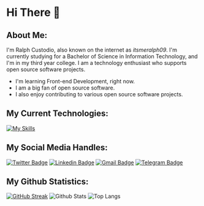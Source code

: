 # Hi There 👋
## About Me:
  I'm Ralph Custodio, also known on the internet as _itsmeralph09_. I'm currently studying for a Bachelor of Science in Information Technology, and I'm in my third year college. I am a technology enthusiast who supports open source software projects.
- I'm learning Front-end Development, right now.
- I am a big fan of open source software.
- I also enjoy contributing to various open source software projects.

## My Current Technologies:

[![My Skills](https://skillicons.dev/icons?i=arduino,autocad,bash,html,css,js,figma,git,github,java,py,md,linux,mysql,ps,idea,vscode,emacs&perline=6&theme=dark)](https://skillicons.dev)

## My Social Media Handles:
[![Twitter Badge](https://img.shields.io/badge/-@itsmeralph09-00acee?style=flat&logo=Twitter&logoColor=white)](https://twitter.com/intent/follow?screen_name=itsmeralph09 "Follow on Twitter")
[![Linkedin Badge](https://img.shields.io/badge/-RalphCustodio-blue?style=flat&logo=Linkedin&logoColor=white&link=https://www.linkedin.com/in/itsmeralph09/)](https://www.linkedin.com/in/itsmeralph09/)
[![Gmail Badge](https://img.shields.io/badge/-ralphenigmatic@gmail.com-c14438?style=flat&logo=Gmail&logoColor=white&link=mailto:ralphenigmatic@gmail.com)](mailto:ralphenigmatic@gmail.com)
[![Telegram Badge](https://img.shields.io/badge/-@GabiBee-0088CC?style=flat&logo=Telegram&logoColor=white)](https://t.me/GabiBee "Contact on Telegram")

## My Github Statistics:
[![GitHub Streak](https://github-readme-streak-stats.herokuapp.com?user=itsmeralph09&theme=dark&hide_border=true)](https://git.io/streak-stats)
![Github Stats](https://github-readme-stats.vercel.app/api?username=itsmeralph09&count_private=true&show_icons=true&include_all_commits=true&theme=dark&show_owner=true&hide=stars)
![Top Langs](https://github-readme-stats.vercel.app/api/top-langs/?username=itsmeralph09&hide=TeX&layout=compact&theme=dark&langs_count=10)
